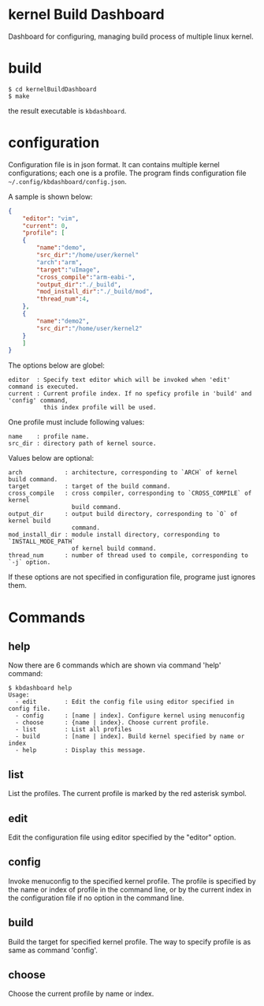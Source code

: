 # kernel Build Dashboard
Dashboard for configuring, managing build process of multiple linux kernel.

# build
```
$ cd kernelBuildDashboard
$ make
```

the result executable is `kbdashboard`.

# configuration
Configuration file is in json format. It can contains multiple kernel
configurations; each one is a profile. The program finds configuration file 
`~/.config/kbdashboard/config.json`.

A sample is shown below:

```json
{
	"editor": "vim",
	"current": 0,
	"profile": [
	{
		"name":"demo",
		"src_dir":"/home/user/kernel"
		"arch":"arm",
		"target":"uImage",
		"cross_compile":"arm-eabi-",
		"output_dir":"./_build",
		"mod_install_dir":"./_build/mod",
		"thread_num":4,
	},
	{
		"name":"demo2",
		"src_dir":"/home/user/kernel2"
	}
	]
}
```

The options below are globel:
```
editor  : Specify text editor which will be invoked when 'edit' command is executed.
current : Current profile index. If no speficy profile in 'build' and 'config' command,
          this index profile will be used.
``` 

One profile must include following values:
```
name    : profile name.
src_dir : directory path of kernel source.
```

Values below are optional:
```
arch            : architecture, corresponding to `ARCH` of kernel build command.
target          : target of the build command.
cross_compile   : cross compiler, corresponding to `CROSS_COMPILE` of kernel 
                  build command.
output_dir      : output build directory, corresponding to `O` of kernel build 
                  command.
mod_install_dir : module install directory, corresponding to `INSTALL_MODE_PATH`
                  of kernel build command.
thread_num      : number of thread used to compile, corresponding to `-j` option.
```

If these options are not specified in configuration file, programe just ignores
them.

# Commands

## help
Now there are 6 commands which are shown via command 'help' command:

```
$ kbdashboard help
Usage:
  - edit        : Edit the config file using editor specified in config file.
  - config      : [name | index]. Configure kernel using menuconfig
  - choose      : {name | index}. Choose current profile.
  - list        : List all profiles
  - build       : [name | index]. Build kernel specified by name or index
  - help        : Display this message.
```

## list
List the profiles. The current profile is marked by the red asterisk symbol.

## edit
Edit the configuration file using editor specified by the "editor" option.

## config
Invoke menuconfig to the specified kernel profile. The profile is specified by
the name or index of profile in the command line, or by the current index in
the configuration file if no option in the command line.

## build
Build the target for specified kernel profile. The way to specify profile is as
same as command 'config'.

## choose
Choose the current profile by name or index.

